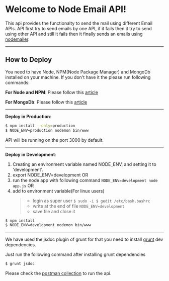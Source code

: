 Welcome to Node Email API!
===================

This api provides the functionalty to send the mail using different Email APIs. API first try to send emails by one API, if it fails then it try to send using other API and still it fails then it finally sends an emails using [nodemailer](https://www.npmjs.com/package/nodemailer).

----------


How to Deploy
----

You need to have Node, NPM(Node Package Manager) and MongoDb installed on your machine. If you don't have it the please run following commands:

**For Node and NPM**:
Please follow this [article](https://www.digitalocean.com/community/tutorials/how-to-install-node-js-on-an-ubuntu-14-04-server)

**For MongoDb**:
Please follow this [article](https://www.digitalocean.com/community/tutorials/how-to-install-mongodb-on-ubuntu-16-04)

--------------------
**Deploy in Production**:
```sh
$ npm install --only=production
$ NODE_ENV=production nodemon bin/www
```

API will be running on the port 3000 by default.

--------------------
**Deploy in Development**:

1.  Creating an environment variable named NODE_ENV, and setting it to 'development'.
2.  export NODE_ENV=development
 OR
3.  run the node app with following command
    ```NODE_ENV=development node app.js```
OR
4.  add to environment variable(For linux users)
    >* login as super user
        ```
        $ sudo -i
        $ gedit /etc/bash.bashrc
        ```
    >* write at the end of file
        ```
        NODE_ENV=development
        ```
    >* save file and close it


```sh
$ npm install
$ NODE_ENV=development nodemon bin/www
```

-----------
We have used the jsdoc plugin of grunt for that you need to install [grunt](https://www.npmjs.com/package/grunt-cli) dev dependencies.

Just run the following command after installing grunt dependencies
```sh
$ grunt jsdoc
```

Please check the [postman collection](https://www.getpostman.com/collections/5b6183cf1d39c4e3eb55) to run the api.
